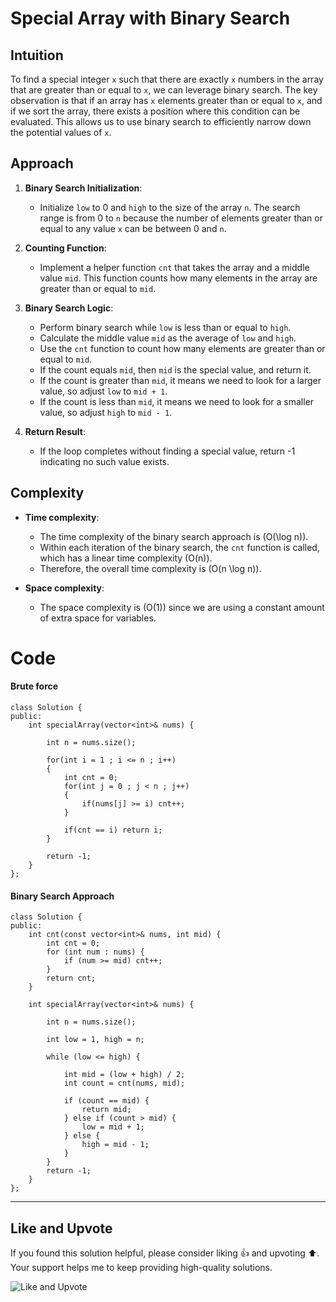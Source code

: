 # Special Array with Binary Search

## Intuition
To find a special integer `x` such that there are exactly `x` numbers in the array that are greater than or equal to `x`, we can leverage binary search. The key observation is that if an array has `x` elements greater than or equal to `x`, and if we sort the array, there exists a position where this condition can be evaluated. This allows us to use binary search to efficiently narrow down the potential values of `x`.

## Approach
1. **Binary Search Initialization**:
   - Initialize `low` to 0 and `high` to the size of the array `n`. The search range is from 0 to `n` because the number of elements greater than or equal to any value `x` can be between 0 and `n`.
   
2. **Counting Function**:
   - Implement a helper function `cnt` that takes the array and a middle value `mid`. This function counts how many elements in the array are greater than or equal to `mid`.

3. **Binary Search Logic**:
   - Perform binary search while `low` is less than or equal to `high`.
   - Calculate the middle value `mid` as the average of `low` and `high`.
   - Use the `cnt` function to count how many elements are greater than or equal to `mid`.
   - If the count equals `mid`, then `mid` is the special value, and return it.
   - If the count is greater than `mid`, it means we need to look for a larger value, so adjust `low` to `mid + 1`.
   - If the count is less than `mid`, it means we need to look for a smaller value, so adjust `high` to `mid - 1`.

4. **Return Result**:
   - If the loop completes without finding a special value, return -1 indicating no such value exists.

## Complexity
- **Time complexity**: 
  - The time complexity of the binary search approach is \(O(\log n)\). 
  - Within each iteration of the binary search, the `cnt` function is called, which has a linear time complexity \(O(n)\).
  - Therefore, the overall time complexity is \(O(n \log n)\).

- **Space complexity**: 
  - The space complexity is \(O(1)\) since we are using a constant amount of extra space for variables.

# Code
#### Brute force
```
class Solution {
public:
    int specialArray(vector<int>& nums) {

        int n = nums.size();

        for(int i = 1 ; i <= n ; i++)
        {
            int cnt = 0;
            for(int j = 0 ; j < n ; j++)
            {
                if(nums[j] >= i) cnt++;
            }

            if(cnt == i) return i;
        }

        return -1;
    }
};

```
#### Binary Search Approach
```
class Solution {
public:
    int cnt(const vector<int>& nums, int mid) {
        int cnt = 0;
        for (int num : nums) {
            if (num >= mid) cnt++;
        }
        return cnt;
    }

    int specialArray(vector<int>& nums) {

        int n = nums.size();

        int low = 1, high = n;  

        while (low <= high) {
            
            int mid = (low + high) / 2;
            int count = cnt(nums, mid);

            if (count == mid) {
                return mid;
            } else if (count > mid) {
                low = mid + 1;
            } else {
                high = mid - 1;
            }
        }
        return -1;
    }
};

```
---

## Like and Upvote

If you found this solution helpful, please consider liking 👍 and upvoting ⬆️. Your support helps me to keep providing high-quality solutions.

![Like and Upvote](https://qph.cf2.quoracdn.net/main-qimg-98933841f8b334fc12908bcc17e361bc.webp)
